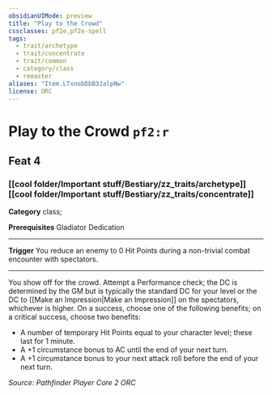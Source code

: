 ```yaml
---
obsidianUIMode: preview
title: "Play to the Crowd"
cssclasses: pf2e,pf2e-spell
tags:
  - trait/archetype
  - trait/concentrate
  - trait/common
  - category/class
  - remaster
aliases: "Item.LTxnobDbB3JalpNw"
license: ORC
---
```

# Play to the Crowd `pf2:r`
## Feat 4
### [[cool folder/Important stuff/Bestiary/zz_traits/archetype]][[cool folder/Important stuff/Bestiary/zz_traits/concentrate]]

**Category** class; 



**Prerequisites** Gladiator Dedication
* * *
**Trigger** You reduce an enemy to 0 Hit Points during a non-trivial combat encounter with spectators.

* * *

You show off for the crowd. Attempt a Performance check; the DC is determined by the GM but is typically the standard DC for your level or the DC to [[Make an Impression|Make an Impression]] on the spectators, whichever is higher. On a success, choose one of the following benefits; on a critical success, choose two benefits:

*   A number of temporary Hit Points equal to your character level; these last for 1 minute.
*   A +1 circumstance bonus to AC until the end of your next turn.
*   A +1 circumstance bonus to your next attack roll before the end of your next turn.

*Source: Pathfinder Player Core 2*
*ORC*